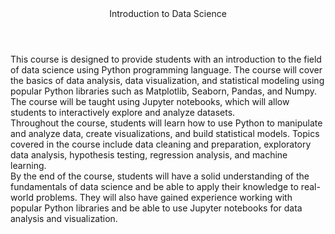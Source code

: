 <html lang="en">
<head>
    <meta charset="UTF-8">
    <meta http-equiv="X-UA-Compatible" content="IE=edge">
    <meta name="viewport" content="width=device-width, initial-scale=1.0">
</head>
<body>
    <header>Introduction to Data Science</header>
    This course is designed to provide students with an introduction to the field of data science using Python programming language. 
    The course will cover the basics of data analysis, data visualization, and statistical modeling using popular Python libraries 
    such as Matplotlib, Seaborn, Pandas, and Numpy. The course will be taught using Jupyter notebooks, which will allow students to 
    interactively explore and analyze datasets.<br>
    Throughout the course, students will learn how to use Python to manipulate and analyze data, create visualizations, and build 
    statistical models. Topics covered in the course include data cleaning and preparation, exploratory data analysis, hypothesis testing, 
    regression analysis, and machine learning.<br>
    By the end of the course, students will have a solid understanding of the fundamentals of data science and be able to apply their 
    knowledge to real-world problems. They will also have gained experience working with popular Python libraries and be able to use 
    Jupyter notebooks for data analysis and visualization.<br>
</body>
</html>
